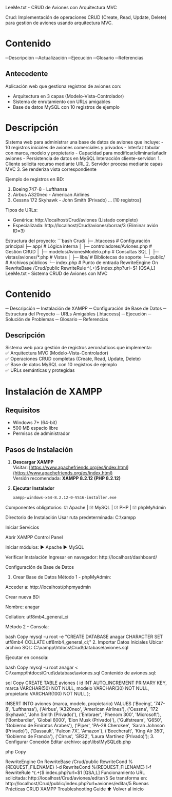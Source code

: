 LeeMe.txt - CRUD de Aviones con Arquitectura MVC

Crud: Implementación de operaciones CRUD (Create, Read, Update, Delete) para gestión de aviones usando arquitectura MVC.

# Contenido
─Descripción
─Actualización
─Ejecución
─Glosario
─Referencias

## Antecedente  
Aplicación web que gestiona registros de aviones con:
- Arquitectura en 3 capas (Modelo-Vista-Controlador)
- Sistema de enrutamiento con URLs amigables
- Base de datos MySQL con 10 registros de ejemplo

# Descripción
<que>
Sistema web para administrar una base de datos de aviones que incluye:
- 10 registros iniciales de aviones comerciales y privados
- Interfaz tabular con marca, modelo y propietario
- Capacidad para modificar/eliminar/añadir aviones
- Persistencia de datos en MySQL

<cuales>
Interacción cliente-servidor:
1. Cliente solicita recurso mediante URL
2. Servidor procesa mediante capas MVC
3. Se renderiza vista correspondiente

Ejemplo de registros en BD:
1. Boeing 747-8 - Lufthansa
2. Airbus A320neo - American Airlines
3. Cessna 172 Skyhawk - John Smith (Privado)
... [10 registros]

Tipos de URLs:
- Genérica: http://localhost/Crud/aviones (Listado completo)
- Especializada: http://localhost/Crud/aviones/borrar/3 (Eliminar avión ID=3)

<donde>
Estructura del proyecto:
```bash
Crud/
├─ .htaccess          # Configuración principal
├─ app/               # Lógica interna
│   ├─ controladores/Aviones.php       # Gestión CRUD
│   ├─ modelos/AvionesModelo.php       # Consultas SQL
│   ├─ vistas/aviones/*.php            # Vistas
│   ├─ libs/          # Bibliotecas de soporte
└─ public/            # Archivos públicos
    └─ index.php      # Punto de entrada

<IfModule mod_rewrite.c>
    RewriteEngine On
    RewriteBase /Crud/public
    RewriteRule ^(.+)$ index.php?url=$1 [QSA,L]
</IfModule>
LeeMe.txt - Sistema CRUD de Aviones con MVC

# Contenido
─ Descripción
─ Instalación de XAMPP
─ Configuración de Base de Datos
─ Estructura del Proyecto
─ URLs Amigables (.htaccess)
─ Ejecución
─ Solución de Problemas
─ Glosario
─ Referencias

## Descripción  
Sistema web para gestión de registros aeronáuticos que implementa:  
✅ Arquitectura MVC (Modelo-Vista-Controlador)  
✅ Operaciones CRUD completas (Create, Read, Update, Delete)  
✅ Base de datos MySQL con 10 registros de ejemplo  
✅ URLs semánticas y protegidas  

# Instalación de XAMPP

## Requisitos
- Windows 7+ (64-bit)
- 500 MB espacio libre
- Permisos de administrador

## Pasos de Instalación
1. **Descargar XAMPP**  
   Visitar: [https://www.apachefriends.org/es/index.html](https://www.apachefriends.org/es/index.html)  
   Versión recomendada: **XAMPP 8.2.12 (PHP 8.2.12)**

2. **Ejecutar Instalador**  
   ```bash
   xampp-windows-x64-8.2.12-0-VS16-installer.exe
Componentes obligatorios:
☑ Apache | ☑ MySQL | ☑ PHP | ☑ phpMyAdmin

Directorio de Instalación
Usar ruta predeterminada:
C:\xampp

Iniciar Servicios

Abrir XAMPP Control Panel

Iniciar módulos:
▶ Apache
▶ MySQL

Verificar Instalación
Ingresar en navegador:
http://localhost/dashboard/

Configuración de Base de Datos
1. Crear Base de Datos
Método 1 - phpMyAdmin:

Acceder a: http://localhost/phpmyadmin

Crear nueva BD:

Nombre: anagar

Collation: utf8mb4_general_ci

Método 2 - Consola:

bash
Copy
mysql -u root -e "CREATE DATABASE anagar CHARACTER SET utf8mb4 COLLATE utf8mb4_general_ci;"
2. Importar Datos Iniciales
Ubicar archivo SQL:
C:\xampp\htdocs\Crud\database\aviones.sql

Ejecutar en consola:

bash
Copy
mysql -u root anagar < C:\xampp\htdocs\Crud\database\aviones.sql
Contenido de aviones.sql:

sql
Copy
CREATE TABLE aviones (
    id INT AUTO_INCREMENT PRIMARY KEY,
    marca VARCHAR(50) NOT NULL,
    modelo VARCHAR(30) NOT NULL,
    propietario VARCHAR(100) NOT NULL
);

INSERT INTO aviones (marca, modelo, propietario) VALUES
('Boeing', '747-8', 'Lufthansa'),
('Airbus', 'A320neo', 'American Airlines'),
('Cessna', '172 Skyhawk', 'John Smith (Privado)'),
('Embraer', 'Phenom 300', 'Microsoft'),
('Bombardier', 'Global 6000', 'Elon Musk (Privado)'),
('Gulfstream', 'G650', 'Gobierno de Emiratos Árabes'),
('Piper', 'PA-28 Cherokee', 'Sarah Johnson (Privado)'),
('Dassault', 'Falcon 7X', 'Amazon'),
('Beechcraft', 'King Air 350', 'Gobierno de Francia'),
('Cirrus', 'SR22', 'Laura Martínez (Privado)');
3. Configurar Conexión
Editar archivo: app\libs\MySQLdb.php

php
Copy
<?php
class MySQLdb {
    private $host = "127.0.0.1";  // Servidor local
    private $usuario = "root";     // Usuario MySQL
    private $clave = "";          // Contraseña (vacía por defecto)
    private $db = "anagar";       // Nombre de la BD
    // ... resto del código
}
Estructura del Proyecto
bash
Copy
Crud/
├─ .htaccess                # Configuración global
├─ app/                     
│   ├─ controladores/       # ▶ Lógica de operaciones
│   │   └─ Aviones.php      #   - Métodos CRUD
│   ├─ modelos/             # ▶ Consultas SQL
│   │   └─ AvionesModelo.php
│   ├─ vistas/              # ▶ Interfaz usuario
│   │   ├─ aviones/         
│   │   │   ├─ alta.php     # Formulario creación
│   │   │   ├─ editar.php   # Formulario edición
│   │   │   └─ lista.php    # Tabla principal
│   ├─ libs/                # ▶ Bibliotecas
│   │   ├─ MySQLdb.php      # Conexión BD
│   │   ├─ Control.php      # Enrutador
│   └─ inicio.php           # Inicialización
└─ public/                  # Recursos públicos
    └─ index.php            # Punto de entrada
URLs Amigables (.htaccess)
Archivo: public/.htaccess
apache
Copy
<IfModule mod_rewrite.c>
    RewriteEngine On
    RewriteBase /Crud/public
    RewriteCond %{REQUEST_FILENAME} !-d
    RewriteCond %{REQUEST_FILENAME} !-f
    RewriteRule ^(.+)$ index.php?url=$1 [QSA,L]
</IfModule>
Funcionamiento
URL solicitada:
http://localhost/Crud/aviones/editar/5

Se transforma en:
http://localhost/Crud/public/index.php?url=aviones/editar/5

Buenas Prácticas CRUD

XAMPP Troubleshooting Guide

⬆️ Volver al inicio

